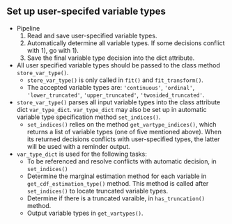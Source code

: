 ## Set up user-specifed variable types

- Pipeline
    1. Read and save user-specified variable types.
    2. Automatically determine all variable types. If some decisions conflict with 1), go with 1).
    3. Save the final variable type decision into the dict attribute.
- All user specified variable types should be passed to the class method `store_var_type()`.
    - `store_var_type()` is only called in `fit()` and `fit_transform()`.
    -  The accepted variable types are: `'continuous'`, `'ordinal'`, `'lower_truncated'`, `'upper_truncated'`, `'twosided_truncated'`.
- `store_var_type()` parses all input variable types into the class attribute dict `var_type_dict`. `var_type_dict` may also be set up in automatic variable type specification method `set_indices()`.
    - `set_indices()` relies on the method `get_vartype_indices()`, which returns a list of variable types (one of five mentioned above). When its returned decisions conflicts with user-specified types, the latter will be used with a reminder output. 
- `var_type_dict` is used for the following tasks:
    - To be referenced and resolve conflicts with automatic decision, in `set_indices()`
    - Determine the marginal estimation method for each variable in `get_cdf_estimation_type()` method. This method is called after `set_indices()` to locate truncated variable types.
    - Determine if there is a truncated varaible, in `has_truncation()` method.
    - Output variable types in `get_vartypes()`.